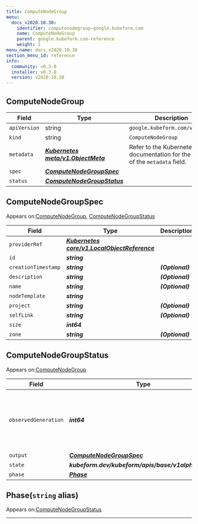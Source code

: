 ```yaml
---
title: ComputeNodeGroup
menu:
  docs_v2020.10.30:
    identifier: computenodegroup-google.kubeform.com
    name: ComputeNodeGroup
    parent: google.kubeform.com-reference
    weight: 1
menu_name: docs_v2020.10.30
section_menu_id: reference
info:
  community: v0.3.0
  installer: v0.3.0
  version: v2020.10.30
---
```


## ComputeNodeGroup
| Field | Type | Description |
| ------ | ----- | ----------- |
| `apiVersion` | string | `google.kubeform.com/v1alpha1` |
|    `kind` | string | `ComputeNodeGroup` |
| `metadata` | ***[Kubernetes meta/v1.ObjectMeta](https://v1-18.docs.kubernetes.io/docs/reference/generated/kubernetes-api/v1.18/#objectmeta-v1-meta)***|Refer to the Kubernetes API documentation for the fields of the `metadata` field.|
| `spec` | ***[ComputeNodeGroupSpec](#computenodegroupspec)***||
| `status` | ***[ComputeNodeGroupStatus](#computenodegroupstatus)***||
## ComputeNodeGroupSpec

Appears on:[ComputeNodeGroup](#computenodegroup), [ComputeNodeGroupStatus](#computenodegroupstatus)

| Field | Type | Description |
| ------ | ----- | ----------- |
| `providerRef` | ***[Kubernetes core/v1.LocalObjectReference](https://v1-18.docs.kubernetes.io/docs/reference/generated/kubernetes-api/v1.18/#localobjectreference-v1-core)***||
| `id` | ***string***||
| `creationTimestamp` | ***string***| ***(Optional)*** |
| `description` | ***string***| ***(Optional)*** |
| `name` | ***string***| ***(Optional)*** |
| `nodeTemplate` | ***string***||
| `project` | ***string***| ***(Optional)*** |
| `selfLink` | ***string***| ***(Optional)*** |
| `size` | ***int64***||
| `zone` | ***string***| ***(Optional)*** |
## ComputeNodeGroupStatus

Appears on:[ComputeNodeGroup](#computenodegroup)

| Field | Type | Description |
| ------ | ----- | ----------- |
| `observedGeneration` | ***int64***| ***(Optional)*** Resource generation, which is updated on mutation by the API Server.|
| `output` | ***[ComputeNodeGroupSpec](#computenodegroupspec)***| ***(Optional)*** |
| `state` | ***kubeform.dev/kubeform/apis/base/v1alpha1.State***| ***(Optional)*** |
| `phase` | ***[Phase](#phase)***| ***(Optional)*** |
## Phase(`string` alias)

Appears on:[ComputeNodeGroupStatus](#computenodegroupstatus)

---
